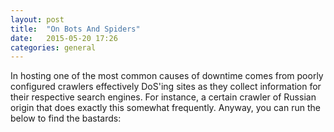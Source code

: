 ```yaml
---
layout: post
title:  "On Bots And Spiders"
date:   2015-05-20 17:26
categories: general
---
```


In hosting one of the most common causes of downtime comes from poorly configured crawlers effectively DoS'ing sites as they collect information for their respective
search engines. For instance, a certain crawler of Russian origin that does exactly this somewhat frequently. Anyway, you can run the below to find the bastards:


